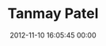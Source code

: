 ---
title: "Tanmay Patel"
date: 2012-11-10 16:05:45 00:00
permalink: /tanmaypatel
twitter: ""
likes: [1375]
id: 1448
gravatar: "http://www.gravatar.com/avatar/2179d33eb055e50344b71f8b59fdf34e"
---